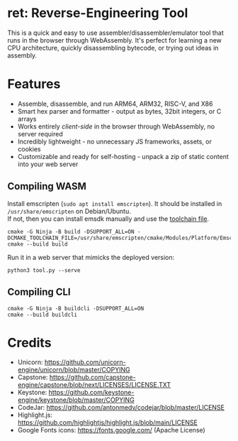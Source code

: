 # ret: Reverse-Engineering Tool

This is a quick and easy to use assembler/disassembler/emulator tool that runs in the browser through WebAssembly.
It's perfect for learning a new CPU architecture, quickly disassembling bytecode, or trying out ideas in assembly.

# Features
- Assemble, disassemble, and run ARM64, ARM32, RISC-V, and X86
- Smart hex parser and formatter - output as bytes, 32bit integers, or C arrays
- Works entirely *client-side* in the browser through WebAssembly, no server required
- Incredibly lightweight - no unnecessary JS frameworks, assets, or cookies
- Customizable and ready for self-hosting - unpack a zip of static content into your web server

## Compiling WASM
Install emscripten (`sudo apt install emscripten`). It should be installed in `/usr/share/emscripten` on Debian/Ubuntu.  
If not, then you can install emsdk manually and use the [toolchain file](https://github.com/emscripten-core/emscripten/blob/main/cmake/Modules/Platform/Emscripten.cmake).
```
cmake -G Ninja -B build -DSUPPORT_ALL=ON -DCMAKE_TOOLCHAIN_FILE=/usr/share/emscripten/cmake/Modules/Platform/Emscripten.cmake
cmake --build build
```
Run it in a web server that mimicks the deployed version:
```
python3 tool.py --serve
```
## Compiling CLI
```
cmake -G Ninja -B buildcli -DSUPPORT_ALL=ON
cmake --build buildcli
```

# Credits

- Unicorn: https://github.com/unicorn-engine/unicorn/blob/master/COPYING
- Capstone: https://github.com/capstone-engine/capstone/blob/next/LICENSES/LICENSE.TXT
- Keystone: https://github.com/keystone-engine/keystone/blob/master/COPYING
- CodeJar: https://github.com/antonmedv/codejar/blob/master/LICENSE
- Highlight.js: https://github.com/highlightjs/highlight.js/blob/main/LICENSE
- Google Fonts icons: https://fonts.google.com/ (Apache License)
